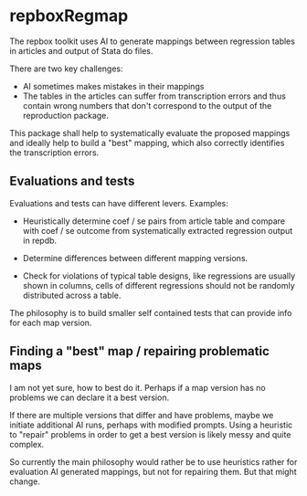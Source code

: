 # repboxRegmap

The repbox toolkit uses AI to generate mappings between regression tables in articles and output of Stata do files.

There are two key challenges:

- AI sometimes makes mistakes in their mappings
- The tables in the articles can suffer from transcription errors and thus contain wrong numbers that don't correspond to the output of the reproduction package.

This package shall help to systematically evaluate the proposed mappings and ideally help to build a "best" mapping, which also correctly identifies the transcription errors.

## Evaluations and tests

Evaluations and tests can have different levers. Examples:

- Heuristically determine coef / se pairs from article table and compare with coef / se outcome from systematically extracted regression output in repdb.

- Determine differences between different mapping versions.

- Check for violations of typical table designs, like regressions are usually shown in columns, cells of different regressions should not be randomly distributed across a table.

The philosophy is to build smaller self contained tests that can provide info for each map version.

## Finding a "best" map / repairing problematic maps

I am not yet sure, how to best do it. Perhaps if a map version has no problems we can declare it a best version.

If there are multiple versions that differ and have problems, maybe we initiate additional AI runs, perhaps with modified prompts. Using a heuristic to "repair" problems in order to get a best version is likely messy and quite complex.

So currently the main philosophy would rather be to use heuristics rather for evaluation AI generated mappings, but not for repairing them. But that might change.
